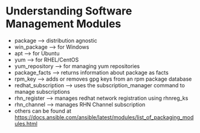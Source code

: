 # Understanding Software Management Modules
- package --> distribution agnostic
- win_package --> for Windows
- apt --> for Ubuntu
- yum --> for RHEL/CentOS
- yum_repository --> for managing yum repositories
- package_facts --> returns information about package as facts
- rpm_key --> adds or removes gpg keys from an rpm package database
- redhat_subscription --> uses the subscription_manager command to manage subscriptions
- rhn_register --> manages redhat network registration using rhnreg_ks 
- rhn_channel --> manages RHN Channel subscription
- others can be found at https://docs.ansible.com/ansible/latest/modules/list_of_packaging_modules.html


